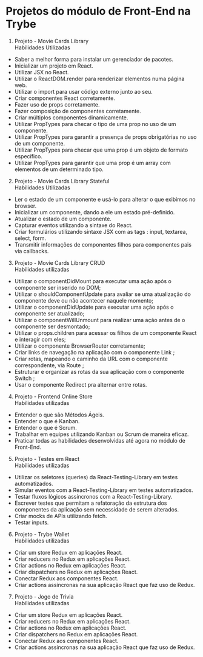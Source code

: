 # Projetos do módulo de Front-End na Trybe
1.  Projeto - Movie Cards Library<br>
Habilidades Utilizadas
- Saber a melhor forma para instalar um gerenciador de pacotes.
- Inicializar um projeto em React.
- Utilizar JSX no React.
- Utilizar o ReactDOM.render para renderizar elementos numa página web.
- Utilizar o import para usar código externo junto ao seu.
- Criar componentes React corretamente.
- Fazer uso de props corretamente.
- Fazer composição de componentes corretamente.
- Criar múltiplos componentes dinamicamente.
- Utilizar PropTypes para checar o tipo de uma prop no uso de um componente.
- Utilizar PropTypes para garantir a presença de props obrigatórias no uso de um componente.
- Utilizar PropTypes para checar que uma prop é um objeto de formato específico.
- Utilizar PropTypes para garantir que uma prop é um array com elementos de um determinado tipo.

2.  Projeto - Movie Cards Library Stateful<br>
Habilidades Utilizadas
- Ler o estado de um componente e usá-lo para alterar o que exibimos no browser.
- Inicializar um componente, dando a ele um estado pré-definido.
- Atualizar o estado de um componente.
- Capturar eventos utilizando a sintaxe do React.
- Criar formulários utilizando sintaxe JSX com as tags : input, textarea, select, form.
- Transmitir informações de componentes filhos para componentes pais via callbacks.

3.  Projeto - Movie Cards Library CRUD<br>
Habilidades utilizadas
- Utilizar o componentDidMount para executar uma ação após o componente ser inserido no DOM;
- Utilizar o shouldComponentUpdate para avaliar se uma atualização do componente deve ou não acontecer naquele momento;
- Utilizar o componentDidUpdate para executar uma ação após o componente ser atualizado;
- Utilizar o componentWillUnmount para realizar uma ação antes de o componente ser desmontado;
- Utilizar o props.children para acessar os filhos de um componente React e interagir com eles;
- Utilizar o componente BrowserRouter corretamente;
- Criar links de navegação na aplicação com o componente Link ;
- Criar rotas, mapeando o caminho da URL com o componente correspondente, via Route ;
- Estruturar e organizar as rotas da sua aplicação com o componente Switch ;
- Usar o componente Redirect pra alternar entre rotas.

4.  Projeto - Frontend Online Store<br>
Habilidades utilizadas
- Entender o que são Métodos Ágeis.
- Entender o que é Kanban.
- Entender o que é Scrum.
- Trabalhar em equipes utilizando Kanban ou Scrum de maneira eficaz.
- Praticar todas as habilidades desenvolvidas até agora no módulo de Front-End.

5.  Projeto - Testes em React<br>
Habilidades utilizadas
- Utilizar os seletores (queries) da React-Testing-Library em testes automatizados.
- Simular eventos com a React-Testing-Library em testes automatizados.
- Testar fluxos lógicos assíncronos com a React-Testing-Library.
- Escrever testes que permitam a refatoração da estrutura dos componentes da aplicação sem necessidade de serem alterados.
- Criar mocks de APIs utilizando fetch.
- Testar inputs.

6.  Projeto - Trybe Wallet<br>
Habilidades utilizadas
- Criar um store Redux em aplicações React.
- Criar reducers no Redux em aplicações React.
- Criar actions no Redux em aplicações React.
- Criar dispatchers no Redux em aplicações React.
- Conectar Redux aos componentes React.
- Criar actions assíncronas na sua aplicação React que faz uso de Redux.

7.  Projeto - Jogo de Trivia<br>
Habilidades utilizadas
- Criar um store Redux em aplicações React.
- Criar reducers no Redux em aplicações React.
- Criar actions no Redux em aplicações React.
- Criar dispatchers no Redux em aplicações React.
- Conectar Redux aos componentes React.
- Criar actions assíncronas na sua aplicação React que faz uso de Redux.



